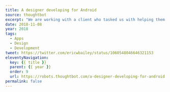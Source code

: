 ```yaml
---
title: A designer developing for Android
source: thoughtbot
excerpt: "We are working with a client who tasked us with helping them create an Android app that replicates a subset of features on their iOS app. It's an interesting challenge: not every interaction on iOS can directly translate to Android"
date: 2018-11-08
year: 2018
tags:
  - Apps
  - Design
  - Development
tweet: https://twitter.com/ericwbailey/status/1060548046646321153
eleventyNavigation:
  key: {{ title }}
  parent: {{ year }}
  order: 9
  url: https://robots.thoughtbot.com/a-designer-developing-for-android
permalink: false
---
```

